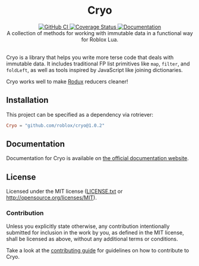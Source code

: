 <h1 align="center">Cryo</h1>
<div align="center">
	<a href="https://github.com/Roblox/cryo/actions/workflows/ci.yml">
		<img src="https://github.com/Roblox/cryo/actions/workflows/ci.yml/badge.svg" alt="GitHub CI" />
	</a>
	<a href='https://coveralls.io/github/Roblox/cryo?branch=main'>
		<img src='https://coveralls.io/repos/github/Roblox/cryo/badge.svg?branch=main&amp;t=49bK0s' alt='Coverage Status' />
	</a>
	<a href="https://roblox.github.io/cryo">
		<img src="https://img.shields.io/badge/docs-website-green.svg" alt="Documentation" />
	</a>
</div>

<div align="center">
	A collection of methods for working with immutable data in a functional way for Roblox Lua.
</div>

<div>&nbsp;</div>

Cryo is a library that helps you write more terse code that deals with immutable data. It includes traditional FP list primitives like `map`, `filter`, and `foldLeft`, as well as tools inspired by JavaScript like joining dictionaries.

Cryo works well to make [Rodux](https://github.com/Roblox/rodux) reducers cleaner!

## Installation

This project can be specified as a dependency via rotriever:
```toml
Cryo = "github.com/roblox/cryo@1.0.2"
```

## Documentation

Documentation for Cryo is available on [the official documentation website](https://roblox.github.io/cryo).

## License

Licensed under the MIT license ([LICENSE.txt](LICENSE.txt) or http://opensource.org/licenses/MIT).

### Contribution

Unless you explicitly state otherwise, any contribution intentionally submitted for inclusion in the work by you, as defined in the MIT license, shall be licensed as above, without any additional terms or conditions.

Take a look at the [contributing guide](CONTRIBUTING.md) for guidelines on how to contribute to Cryo.

